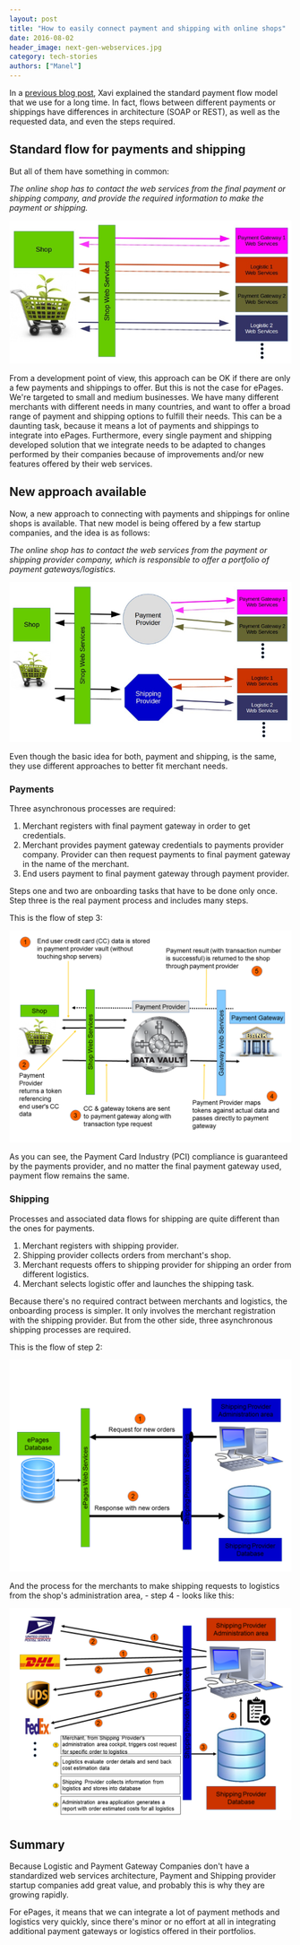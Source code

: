```yaml
---
layout: post
title: "How to easily connect payment and shipping with online shops"
date: 2016-08-02
header_image: next-gen-webservices.jpg
category: tech-stories
authors: ["Manel"]
---
```


In a [previous blog post](/blog/tech-stories/payment-integrations/), Xavi explained the standard payment flow model that we use for a long time.
In fact, flows between different payments or shippings have differences in architecture (SOAP or REST), as well as the requested data, and even the steps required.

## Standard flow for payments and shipping

But all of them have something in common:

*The online shop has to contact the web services from the final payment or shipping company, and provide the required information to make the payment or shipping.*

![](/assets/img/pages/blog/images/blog-next-gen-webservices-1.png)

From a development point of view, this approach can be OK if there are only a few payments and shippings to offer.
But this is not the case for ePages.
We're targeted to small and medium businesses.
We have many different merchants with different needs in many countries, and want to offer a broad range of payment and shipping options to fulfill their needs.
This can be a daunting task, because it means a lot of payments and shippings to integrate into ePages.
Furthermore, every single payment and shipping developed solution that we integrate needs to be adapted to changes performed by their companies because of improvements and/or new features offered by their web services.

## New approach available

Now, a new approach to connecting with payments and shippings for online shops is available.
That new model is being offered by a few startup companies, and the idea is as follows:

*The online shop has to contact the web services from the payment or shipping provider company, which is responsible to offer a portfolio of payment gateways/logistics.*

![](/assets/img/pages/blog/images/blog-next-gen-webservices-2.png)

Even though the basic idea for both, payment and shipping, is the same, they use different approaches to better fit merchant needs.

### Payments

Three asynchronous processes are required:

1. Merchant registers with final payment gateway in order to get credentials.
2. Merchant provides payment gateway credentials to payments provider company. Provider can then request payments to final payment gateway in the name of the merchant.
3. End users payment to final payment gateway through payment provider.

Steps one and two are onboarding tasks that have to be done only once.
Step three is the real payment process and includes many steps.

This is the flow of step 3:

![](/assets/img/pages/blog/images/blog-next-gen-webservices-3.png)

As you can see, the Payment Card Industry (PCI) compliance is guaranteed by the payments provider, and no matter the final payment gateway used, payment flow remains the same.

### Shipping

Processes and associated data flows for shipping are quite different than the ones for payments.

1. Merchant registers with shipping provider.
2. Shipping provider collects orders from merchant's shop.
3. Merchant requests offers to shipping provider for shipping an order from different logistics.
4. Merchant selects logistic offer and launches the shipping task.

Because there's no required contract between merchants and logistics, the onboarding process is simpler.
It only involves the merchant registration with the shipping provider.
But from the other side, three asynchronous shipping processes are required.

This is the flow of step 2:

![](/assets/img/pages/blog/images/blog-next-gen-webservices-4.png)

And the process for the merchants to make shipping requests to logistics from the shop's administration area, - step 4 - looks like this:

![](/assets/img/pages/blog/images/blog-next-gen-webservices-5.png)

## Summary

Because Logistic and Payment Gateway Companies don't have a standardized web services architecture, Payment and Shipping provider startup companies add great value, and probably this is why they are growing rapidly.

For ePages, it means that we can integrate a lot of payment methods and logistics very quickly, since there's minor or no effort at all in integrating additional payment gateways or logistics offered in their portfolios.
